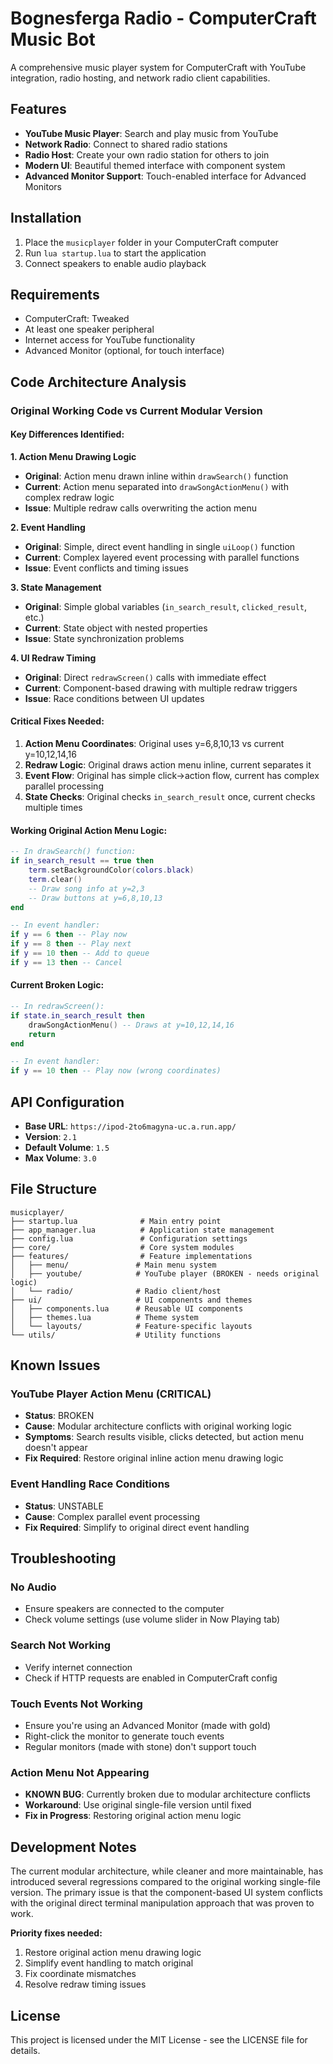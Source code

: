 # Bognesferga Radio - ComputerCraft Music Bot

A comprehensive music player system for ComputerCraft with YouTube integration, radio hosting, and network radio client capabilities.

## Features

- **YouTube Music Player**: Search and play music from YouTube
- **Network Radio**: Connect to shared radio stations
- **Radio Host**: Create your own radio station for others to join
- **Modern UI**: Beautiful themed interface with component system
- **Advanced Monitor Support**: Touch-enabled interface for Advanced Monitors

## Installation

1. Place the `musicplayer` folder in your ComputerCraft computer
2. Run `lua startup.lua` to start the application
3. Connect speakers to enable audio playback

## Requirements

- ComputerCraft: Tweaked
- At least one speaker peripheral
- Internet access for YouTube functionality
- Advanced Monitor (optional, for touch interface)

## Code Architecture Analysis

### Original Working Code vs Current Modular Version

#### **Key Differences Identified:**

**1. Action Menu Drawing Logic**
- **Original**: Action menu drawn inline within `drawSearch()` function
- **Current**: Action menu separated into `drawSongActionMenu()` with complex redraw logic
- **Issue**: Multiple redraw calls overwriting the action menu

**2. Event Handling**
- **Original**: Simple, direct event handling in single `uiLoop()` function
- **Current**: Complex layered event processing with parallel functions
- **Issue**: Event conflicts and timing issues

**3. State Management**
- **Original**: Simple global variables (`in_search_result`, `clicked_result`, etc.)
- **Current**: State object with nested properties
- **Issue**: State synchronization problems

**4. UI Redraw Timing**
- **Original**: Direct `redrawScreen()` calls with immediate effect
- **Current**: Component-based drawing with multiple redraw triggers
- **Issue**: Race conditions between UI updates

#### **Critical Fixes Needed:**

1. **Action Menu Coordinates**: Original uses y=6,8,10,13 vs current y=10,12,14,16
2. **Redraw Logic**: Original draws action menu inline, current separates it
3. **Event Flow**: Original has simple click→action flow, current has complex parallel processing
4. **State Checks**: Original checks `in_search_result` once, current checks multiple times

#### **Working Original Action Menu Logic:**
```lua
-- In drawSearch() function:
if in_search_result == true then
    term.setBackgroundColor(colors.black)
    term.clear()
    -- Draw song info at y=2,3
    -- Draw buttons at y=6,8,10,13
end

-- In event handler:
if y == 6 then -- Play now
if y == 8 then -- Play next  
if y == 10 then -- Add to queue
if y == 13 then -- Cancel
```

#### **Current Broken Logic:**
```lua
-- In redrawScreen():
if state.in_search_result then
    drawSongActionMenu() -- Draws at y=10,12,14,16
    return
end

-- In event handler:
if y == 10 then -- Play now (wrong coordinates)
```

## API Configuration

- **Base URL**: `https://ipod-2to6magyna-uc.a.run.app/`
- **Version**: `2.1`
- **Default Volume**: `1.5`
- **Max Volume**: `3.0`

## File Structure

```
musicplayer/
├── startup.lua              # Main entry point
├── app_manager.lua          # Application state management
├── config.lua               # Configuration settings
├── core/                    # Core system modules
├── features/                # Feature implementations
│   ├── menu/               # Main menu system
│   ├── youtube/            # YouTube player (BROKEN - needs original logic)
│   └── radio/              # Radio client/host
├── ui/                     # UI components and themes
│   ├── components.lua      # Reusable UI components
│   ├── themes.lua          # Theme system
│   └── layouts/            # Feature-specific layouts
└── utils/                  # Utility functions
```

## Known Issues

### YouTube Player Action Menu (CRITICAL)
- **Status**: BROKEN
- **Cause**: Modular architecture conflicts with original working logic
- **Symptoms**: Search results visible, clicks detected, but action menu doesn't appear
- **Fix Required**: Restore original inline action menu drawing logic

### Event Handling Race Conditions
- **Status**: UNSTABLE  
- **Cause**: Complex parallel event processing
- **Fix Required**: Simplify to original direct event handling

## Troubleshooting

### No Audio
- Ensure speakers are connected to the computer
- Check volume settings (use volume slider in Now Playing tab)

### Search Not Working
- Verify internet connection
- Check if HTTP requests are enabled in ComputerCraft config

### Touch Events Not Working
- Ensure you're using an Advanced Monitor (made with gold)
- Right-click the monitor to generate touch events
- Regular monitors (made with stone) don't support touch

### Action Menu Not Appearing
- **KNOWN BUG**: Currently broken due to modular architecture conflicts
- **Workaround**: Use original single-file version until fixed
- **Fix in Progress**: Restoring original action menu logic

## Development Notes

The current modular architecture, while cleaner and more maintainable, has introduced several regressions compared to the original working single-file version. The primary issue is that the component-based UI system conflicts with the original direct terminal manipulation approach that was proven to work.

**Priority fixes needed:**
1. Restore original action menu drawing logic
2. Simplify event handling to match original
3. Fix coordinate mismatches
4. Resolve redraw timing issues

## License

This project is licensed under the MIT License - see the LICENSE file for details.
